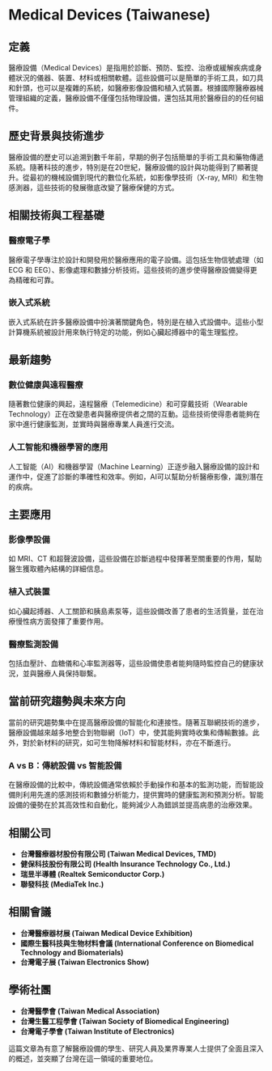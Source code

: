 # Medical Devices (Taiwanese)

## 定義

醫療設備（Medical Devices）是指用於診斷、預防、監控、治療或緩解疾病或身體狀況的儀器、裝置、材料或相關軟體。這些設備可以是簡單的手術工具，如刀具和針頭，也可以是複雜的系統，如醫療影像設備和植入式裝置。根據國際醫療器械管理組織的定義，醫療設備不僅僅包括物理設備，還包括其用於醫療目的的任何組件。

## 歷史背景與技術進步

醫療設備的歷史可以追溯到數千年前，早期的例子包括簡單的手術工具和藥物傳遞系統。隨著科技的進步，特別是在20世紀，醫療設備的設計與功能得到了顯著提升。從最初的機械設備到現代的數位化系統，如影像學技術（X-ray, MRI）和生物感測器，這些技術的發展徹底改變了醫療保健的方式。

## 相關技術與工程基礎

### 醫療電子學

醫療電子學專注於設計和開發用於醫療應用的電子設備。這包括生物信號處理（如 ECG 和 EEG）、影像處理和數據分析技術。這些技術的進步使得醫療設備變得更為精確和可靠。

### 嵌入式系統

嵌入式系統在許多醫療設備中扮演著關鍵角色，特別是在植入式設備中。這些小型計算機系統被設計用來執行特定的功能，例如心臟起搏器中的電生理監控。

## 最新趨勢

### 數位健康與遠程醫療

隨著數位健康的興起，遠程醫療（Telemedicine）和可穿戴技術（Wearable Technology）正在改變患者與醫療提供者之間的互動。這些技術使得患者能夠在家中進行健康監測，並實時與醫療專業人員進行交流。

### 人工智能和機器學習的應用

人工智能（AI）和機器學習（Machine Learning）正逐步融入醫療設備的設計和運作中，促進了診斷的準確性和效率。例如，AI可以幫助分析醫療影像，識別潛在的疾病。

## 主要應用

### 影像學設備

如 MRI、CT 和超聲波設備，這些設備在診斷過程中發揮著至關重要的作用，幫助醫生獲取體內結構的詳細信息。

### 植入式裝置

如心臟起搏器、人工關節和胰島素泵等，這些設備改善了患者的生活質量，並在治療慢性病方面發揮了重要作用。

### 醫療監測設備

包括血壓計、血糖儀和心率監測器等，這些設備使患者能夠隨時監控自己的健康狀況，並與醫療人員保持聯繫。

## 當前研究趨勢與未來方向

當前的研究趨勢集中在提高醫療設備的智能化和連接性。隨著互聯網技術的進步，醫療設備越來越多地整合到物聯網（IoT）中，使其能夠實時收集和傳輸數據。此外，對於新材料的研究，如可生物降解材料和智能材料，亦在不斷進行。

### A vs B：傳統設備 vs 智能設備

在醫療設備的比較中，傳統設備通常依賴於手動操作和基本的監測功能，而智能設備則利用先進的感測技術和數據分析能力，提供實時的健康監測和預測分析。智能設備的優勢在於其高效性和自動化，能夠減少人為錯誤並提高病患的治療效果。

## 相關公司

- **台灣醫療器材股份有限公司 (Taiwan Medical Devices, TMD)**
- **健保科技股份有限公司 (Health Insurance Technology Co., Ltd.)**
- **瑞昱半導體 (Realtek Semiconductor Corp.)**
- **聯發科技 (MediaTek Inc.)**

## 相關會議

- **台灣醫療器材展 (Taiwan Medical Device Exhibition)**
- **國際生醫科技與生物材料會議 (International Conference on Biomedical Technology and Biomaterials)**
- **台灣電子展 (Taiwan Electronics Show)**

## 學術社團

- **台灣醫學會 (Taiwan Medical Association)**
- **台灣生醫工程學會 (Taiwan Society of Biomedical Engineering)**
- **台灣電子學會 (Taiwan Institute of Electronics)**

這篇文章為有意了解醫療設備的學生、研究人員及業界專業人士提供了全面且深入的概述，並突顯了台灣在這一領域的重要地位。